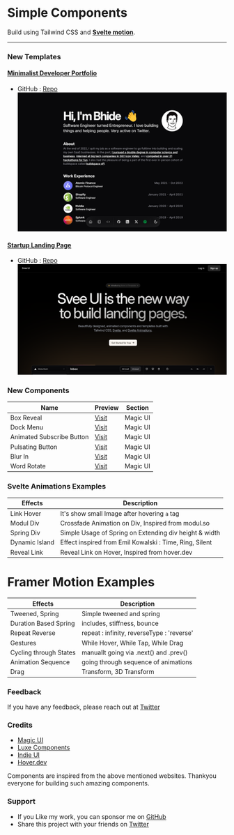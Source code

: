 # Simple Components

Build using Tailwind CSS and [**Svelte motion**]().

---

### New Templates

#### [Minimalist Developer Portfolio](https://portfolio-sve.vercel.app)

- GitHub : [Repo](https://github.com/SikandarJODD/portfolio-template)
  ![Preview](/static/portfolio_svelte.png)

#### [Startup Landing Page](https://startup-sve.vercel.app)

- GitHub : [Repo](https://github.com/SikandarJODD/startup-template)
  ![Preview](/static//startup_sve.png)

### New Components

| Name                      | Preview                                                               | Section  |
| ------------------------- | --------------------------------------------------------------------- | -------- |
| Box Reveal                | [Visit](https://animation-svelte.vercel.app/magic/box-reveal)         | Magic UI |
| Dock Menu                 | [Visit](https://animation-svelte.vercel.app/magic/dock)               | Magic UI |
| Animated Subscribe Button | [Visit](https://animation-svelte.vercel.app/magic/animated-subscribe) | Magic UI |
| Pulsating Button          | [Visit](https://animation-svelte.vercel.app/magic/pulsating-button)   | Magic UI |
| Blur In                   | [Visit](https://animation-svelte.vercel.app/magic/blur-in)            | Magic UI |
| Word Rotate               | [Visit](https://animation-svelte.vercel.app/magic/word-rotate)        | Magic UI |

### Svelte Animations Examples

| Effects        | Description                                             |
| -------------- | ------------------------------------------------------- |
| Link Hover     | It's show small Image after hovering `a` tag            |
| Modul Div      | Crossfade Animation on Div, Inspired from modul.so      |
| Spring Div     | Simple Usage of Spring on Extending div height & width  |
| Dynamic Island | Effect inspired from Emil Kowalski : Time, Ring, Silent |
| Reveal Link    | Reveal Link on Hover, Inspired from hover.dev           |

# Framer Motion Examples

| Effects                | Description                                |
| ---------------------- | ------------------------------------------ |
| Tweened, Spring        | Simple tweened and spring                  |
| Duration Based Spring  | includes, stiffness, bounce                |
| Repeat Reverse         | repeat : infinity, reverseType : 'reverse' |
| Gestures               | While Hover, While Tap, While Drag         |
| Cycling through States | manuallt going via .next() and .prev()     |
| Animation Sequence     | going through sequence of animations       |
| Drag                   | Transform, 3D Transform                    |

### Feedback

If you have any feedback, please reach out at [Twitter](https://twitter.com/Sikandar_Bhide)

### Credits

- [Magic UI](https://www.magicui.design/)
- [Luxe Components](https://www.luxeui.com)
- [Indie UI](https://ui.indie-starter.dev)
- [Hover.dev](https://hover.dev)

Components are inspired from the above mentioned websites.
Thankyou everyone for building such amazing components.

### Support

- If you Like my work, you can sponsor me on [GitHub](https://github.com/sponsors/SikandarJODD)
- Share this project with your friends on [Twitter](https://twitter.com/intent/tweet?url=https://animation-svelte.vercel.app%0A&text=Svelte%20Animation%20Components%20Built%20using%20Svelte%20Motion%20and%20Tailwind%20CSS%0A&via=Sikandar_Bhide&hashtags=sveltejs,tailwindcss,webdev,frontend)
